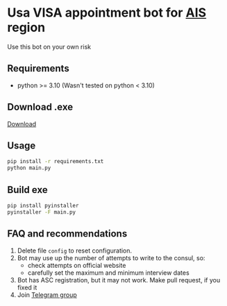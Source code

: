 # Usa VISA appointment bot for [AIS](https://ais.usvisa-info.com/) region

Use this bot on your own risk

## Requirements

- python >= 3.10 (Wasn't tested on python < 3.10)

## Download .exe

[Download](https://github.com/aigrvch/USA-VISA-Bot/releases)

## Usage

```sh
pip install -r requirements.txt
python main.py
```

## Build exe

```sh
pip install pyinstaller
pyinstaller -F main.py
```

## FAQ and recommendations

1. Delete file `config` to reset configuration.
2. Bot may use up the number of attempts to write to the consul, so:
    - check attempts on official website
    - carefully set the maximum and minimum interview dates
3. Bot has ASC registration, but it may not work. Make pull request, if you fixed it
4. Join [Telegram group](https://t.me/u_s_a_visa_bot)